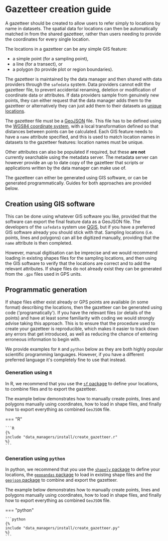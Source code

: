 # Gazetteer creation guide

A gazetteer should be created to allow users to refer simply to locations by name in
datasets. The spatial data for locations can then be automatically matched in from the
shared gazetteer, rather than users needing to provide the coordinates for every
single location.

The locations in a gazetteer can be any simple GIS feature:

* a simple point (for a sampling point),
* a line (for a transect), or
* a polygon (to provide plot or region boundaries).

The gazetteer is maintained by the data manager and then shared with data providers
through the `safedata` system. Data providers cannot edit the gazetteer file, to prevent
accidental renaming, deletion or modification of coordinate data or attributes. If data
providers sample from genuinely new points, they can either request that the data manager
adds them to the gazetteer or alternatively they can just add them to their datasets as
[unique locations](../../data_providers/data_format/locations.md).

The gazetteer file must be a [GeoJSON](https://geojson.org/) file. This file has to be
defined using the [WGS84 coordinate
system](https://en.wikipedia.org/wiki/World_Geodetic_System#WGS_84), with a local
transformation defined so that distances between points can be calculated. Each GIS
feature needs to have a `name` attribute specified, and this is used to match location
names in datasets to the gazetteer features: location names must be unique.

Other attributes can also be populated if required, but these **are not** currently
searchable using the metadata server. The metadata server can however provide an up to
date copy of the gazetteer that scripts or applications written by the data manager can
make use of.

The gazetteer can either be generated using GIS software, or can be generated
programmatically. Guides for both approaches are provided below.

## Creation using GIS software

This can be done using whatever GIS software you like, provided that the software can
export the final feature data as a GeoJSON file. The developers of the `safedata` system
use [QGIS](https://www.qgis.org/), but if you have a preferred GIS software already you
should stick with that. Sampling locations (i.e. points, lines and polygons) can all be
digitized manually, providing that the `name` attribute is then completed.

However, manual digitisation can be imprecise and we would recommend loading in existing
shapes files for the sampling locations, and then using the GIS software to verify that
the locations are correct and to add the relevant attributes. If shape files do not
already exist they can be generated from the `.gpx` files used in GPS units.

## Programmatic generation

If shape files either exist already or GPS points are available (in some format)
describing the locations, then the gazetteer can be generated using code
('programatically'). If you have the relevant files (or details of the points) and have
at least some familiarity with coding we would strongly advise taking this approach.
This is to ensure that the procedure used to create your gazetteer is reproducible,
which makes it easier to track down any errors that get introduced, as well as reducing
the chance of entering erroneous information to begin with.

We provide examples for `R` and `python` below as they are both highly popular
scientific programming languages. However, if you have a different preferred language
it's completely fine to use that instead.

### Generation using `R`

In R, we recommend that you use the [`sf`
package](https://cran.r-project.org/package=sf) to define your locations, to combine
files and to export the gazetteer.

The example below demonstrates how to manually create points, lines and polygons
manually using coordinates, how to load in shape files, and finally how to export
everything as combined `GeoJSON` file.

=== "R"

    ```R
    {%
    include "data_managers/install/create_gazetteer.r"
    %}
    ```

### Generation using `python`

In python, we recommend that you use the [`shapely`
package](https://pypi.org/project/shapely/) to define your locations, the [`geopandas`
package](https://geopandas.org/en/stable/) to load in existing shape files and the
[`geojson` package](https://pypi.org/project/geojson/) to combine and export the
gazetteer.

The example below demonstrates how to manually create points, lines and polygons
manually using coordinates, how to load in shape files, and finally how to export
everything as combined `GeoJSON` file.

=== "python"

    ```python
    {%
    include "data_managers/install/create_gazetteer.py"
    %}
    ```
